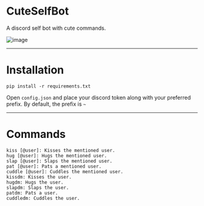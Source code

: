 # CuteSelfBot
A discord self bot with cute commands.

![image](https://cdn.clippy.gg/clippy/0dfc323b-a63f-496e-93e4-72f6db1dcd11/f319fff.png)

***

# Installation 
```
pip install -r requirements.txt
```

Open `config.json` and place your discord token along with your preferred prefix. By default, the prefix is `~`

***

# Commands
```
kiss [@user]: Kisses the mentioned user.
hug [@user]: Hugs the mentioned user. 
slap [@user]: Slaps the mentioned user. 
pat [@user]: Pats a mentioned user. 
cuddle [@user]: Cuddles the mentioned user. 
kissdm: Kisses the user.
hugdm: Hugs the user. 
slapdm: Slaps the user. 
patdm: Pats a user. 
cuddledm: Cuddles the user.
```
